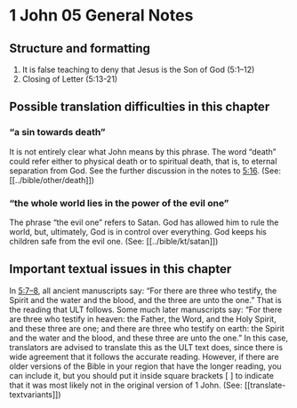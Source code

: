 # 1 John 05 General Notes

## Structure and formatting

1. It is false teaching to deny that Jesus is the Son of God (5:1–12)
2. Closing of Letter (5:13-21)

## Possible translation difficulties in this chapter

### “a sin towards death”

It is not entirely clear what John means by this phrase. The word “death” could refer either to physical death or to spiritual death, that is, to eternal separation from God. See the further discussion in the notes to [5:16](../05/16.md). (See: [[../bible/other/death]])

### “the whole world lies in the power of the evil one”

The phrase “the evil one” refers to Satan. God has allowed him to rule the world, but, ultimately, God is in control over everything. God keeps his children safe from the evil one. (See: [[../bible/kt/satan]])

## Important textual issues in this chapter

In [5:7–8](../05/07.md), all ancient manuscripts say: “For there are three who testify, the Spirit and the water and the blood, and the three are unto the one.” That is the reading that ULT follows. Some much later manuscripts say: “For there are three who testify in heaven: the Father, the Word, and the Holy Spirit, and these three are one; and there are three who testify on earth: the Spirit and the water and the blood, and these three are unto the one.” In this case, translators are advised to translate this as the ULT text does, since there is wide agreement that it follows the accurate reading. However, if there are older versions of the Bible in your region that have the longer reading, you can include it, but you should put it inside square brackets [ ] to indicate that it was most likely not in the original version of 1 John. (See: [[translate-textvariants]])